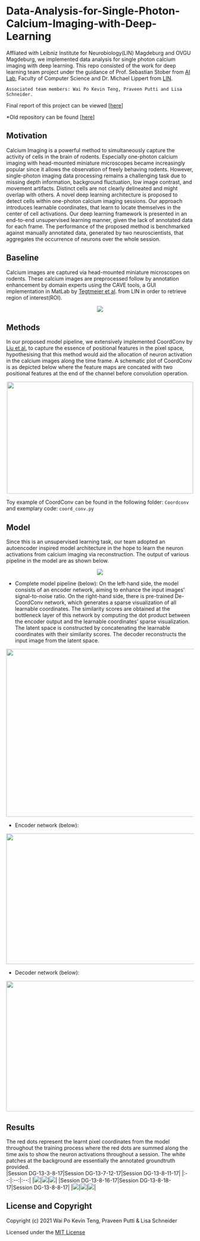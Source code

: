 # Data-Analysis-for-Single-Photon-Calcium-Imaging-with-Deep-Learning
Affliated with Leibniz Institute for Neurobiology(LIN) Magdeburg and OVGU Magdeburg, we implemented data analysis for single photon calcium imaging with deep learning. This repo consisted of the work for deep learning team project under the guidance of Prof. Sebastian Stober from [AI Lab](https://ai.ovgu.de/), Faculty of Computer Science and Dr. Michael Lippert from [LIN](https://www.neuroscience-magdeburg.de/research/professor-jazz/michael-lippert/). 
```
Associated team members: Wai Po Kevin Teng, Praveen Putti and Lisa Schneider. 
```
Final report of this project can be viewed [[here](https://github.com/twpkevin06222/Data-Analysis-for-Single-Photon-Calcium-Imaging-with-Deep-Learning/blob/main/report/DeepCalciumImagingAnalysis_report.pdf)]

*Old repository can be found [[here](https://github.com/twpkevin06222/DE_Project)] 

## Motivation
Calcium Imaging is a powerful method to simultaneously capture the activity of cells in the brain of rodents. Especially one-photon calcium imaging with head-mounted miniature
microscopes became increasingly popular since it allows the observation of freely behaving rodents. However, single-photon imaging data processing remains a challenging task due to missing depth information, background fluctuation, low image contrast, and movement artifacts. Distinct cells are not clearly delineated and might overlap with others. A novel deep learning architecture is proposed to detect cells within one-photon calcium imaging sessions. Our approach introduces learnable coordinates, that learn to locate themselves in the center of cell activations. Our deep learning framework is presented in an end-to-end unsupervised learning manner, given the lack of annotated data for each frame. The performance of the proposed method is benchmarked against manually annotated data, generated by two neuroscientists, that aggregates the occurrence of neurons over the whole session.

## Baseline 
Calcium images are captured via head-mounted miniature microscopes on rodents. These calcium images are preprocessed follow by annotation enhancement by domain experts using the CAVE tools, a GUI implementation in MatLab by [Tegtmeier et al](https://doi.org/10.3389/fnins.2018.00958). from LIN in order to retrieve region of interest(ROI). 
<p align="center">
<img src="Fig/data_pipeline.png">
</p>

## Methods 
In our proposed model pipeline, we extensively implemented CoordConv by [Liu et al.](https://arxiv.org/abs/1807.03247) to capture the essence of positional features in the pixel space, hypothesising that this method would aid the allocation of neuron activation in the calcium images along the time frame. A schematic plot of CoordConv is as depicted below where the feature maps are concated with two positional features at the end of the channel before convolution operation.  
<p align="center">
<img src="Fig/CoordConvLayer.png", width=500, height=300>
</p>

Toy example of CoordConv can be found in the following folder: ```Coordconv``` and exemplary code: ```coord_conv.py``` 
## Model 
Since this is an unsupervised learning task, our team adopted an autoencoder inspired model architecture in the hope to learn the neuron activations from calcium imaging via reconstruction. The output of various pipeline in the model are as shown below. 

<p align="center">
<img src="Fig/row1_title.png">
</p>

- Complete model pipeline (below): 
On the left-hand side, the model consists of an encoder network, aiming to enhance the input images’ signal-to-noise ratio. On the right-hand side, there is
pre-trained De-CoordConv network, which generates a sparse visualization of all learnable coordinates. The similarity scores are obtained at the bottleneck layer of this network by computing the dot product between the encoder output and the learnable coordinates’ sparse visualization. The latent space is constructed by concatenating the learnable coordinates with their similarity scores. The decoder reconstructs the input image from the latent space.

<p align="center">
  <img src="Fig/Full_Model_Image.jpg", width=550, height=450>
</p>

- Encoder network (below): 

<p align="center">
<img src="Fig/final_enc_network.jpeg", width=650, height=350>
</p>

- Decoder network (below):
<p align="center">
<img src="Fig/Decoder.PNG", width=600, height=350>
</p>

## Results 
The red dots represent the learnt pixel coordinates from the model throughout the training process where the red dots are summed along the time axis to show the neuron activations throughout a session. The white patches at the background are essentially the annotated groundtruth provided.  
|Session DG-13-3-8-17|Session DG-13-7-12-17|Session DG-13-8-11-17|
|:--:|:--:|:--:|
|![](Fig/13-3-8-17.png)|![](Fig/13-7-12-17.png)|![](Fig/13-8-11-17.png)|
|Session DG-13-8-16-17|Session DG-13-8-18-17|Session DG-13-8-8-17|
|![](Fig/13-8-16-17.png)|![](Fig/13-8-18-17.png)|![](Fig/13-8-8-17.png)|


## License and Copyright
Copyright (c) 2021 Wai Po Kevin Teng, Praveen Putti & Lisa Schneider 

Licensed under the [MIT License](LICENSE)
